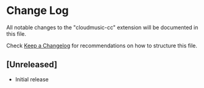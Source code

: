 # Change Log

All notable changes to the "cloudmusic-cc" extension will be documented in this file.

Check [Keep a Changelog](http://keepachangelog.com/) for recommendations on how to structure this file.

## [Unreleased]

- Initial release